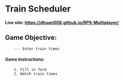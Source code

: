 # Train Scheduler

#### Live site: https://dhuan008.github.io/RPS-Multiplayer/

## Game Objective:
```
    --- Enter train times
```

#### Game Instructions:
```
    1. Fill in form
    2. Watch train times
```
